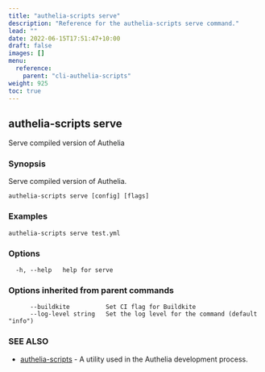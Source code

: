 ```yaml
---
title: "authelia-scripts serve"
description: "Reference for the authelia-scripts serve command."
lead: ""
date: 2022-06-15T17:51:47+10:00
draft: false
images: []
menu:
  reference:
    parent: "cli-authelia-scripts"
weight: 925
toc: true
---
```


## authelia-scripts serve

Serve compiled version of Authelia

### Synopsis

Serve compiled version of Authelia.

```
authelia-scripts serve [config] [flags]
```

### Examples

```
authelia-scripts serve test.yml
```

### Options

```
  -h, --help   help for serve
```

### Options inherited from parent commands

```
      --buildkite          Set CI flag for Buildkite
      --log-level string   Set the log level for the command (default "info")
```

### SEE ALSO

* [authelia-scripts](authelia-scripts.md)	 - A utility used in the Authelia development process.

